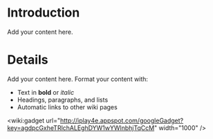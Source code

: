 # Introduction #

Add your content here.


# Details #

Add your content here.  Format your content with:
  * Text in **bold** or _italic_
  * Headings, paragraphs, and lists
  * Automatic links to other wiki pages

&lt;wiki:gadget url="http://iplay4e.appspot.com/googleGadget?key=agdpcGxheTRlchALEghDYW1wYWlnbhjTqCcM" width="1000" /&gt;